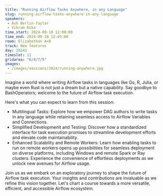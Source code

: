 ```yaml
---
title: "Running Airflow Tasks Anywhere, in any Language"
slug: running-airflow-tasks-anywhere-in-any-language
speakers:
 - Ash Berlin-Taylor
 - Vikram Koka
time_start: 2024-09-10 12:00:00
time_end: 2024-09-10 12:45:00
room: Elizabethan A+B
track: New features
day: 20241
timeslot: 11
gridarea: "6/4/7/5"
images: 
 - /images/sessions/2024/running-anywhere.jpg
---
```


Imagine a world where writing Airflow tasks in languages like Go, R, Julia, or maybe even Rust is not just a dream but a native capability. Say goodbye to BashOperators; welcome to the future of Airflow task execution.
 
Here's what you can expect to learn from this session:
 
 - Multilingual Tasks: Explore how we empower DAG authors to write tasks in any language while retaining seamless access to Airflow Variables and Connections.
 - Simplified Developmenlt and Testing: Discover how a standardized interface for task execution promises to streamline development efforts and elevate code maintainability. 
 - Enhanced Scalability and Remote Workers: Learn how enabling tasks to run on remote workers opens up possibilities for seamless deployment on diverse platforms, including Windows and remote Spark or Ray clusters. Experience the convenience of effortless deployments as we unlock new avenues for Airflow usage.
 
Join us as we embark on an exploratory journey to shape the future of Airflow task execution. Your insights and contributions are invaluable as we refine this vision together. Let's chart a course towards a more versatile, efficient, and accessible Airflow ecosystem.